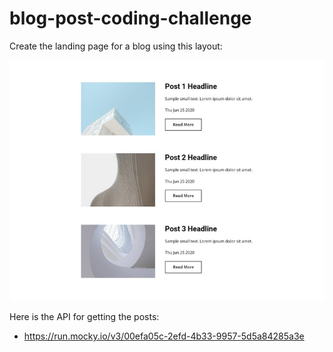 # blog-post-coding-challenge

Create the landing page for a blog using this layout:

 ![Screenshot](./assets/template-preview.jpeg)

Here is the API for getting the posts:

 - https://run.mocky.io/v3/00efa05c-2efd-4b33-9957-5d5a84285a3e